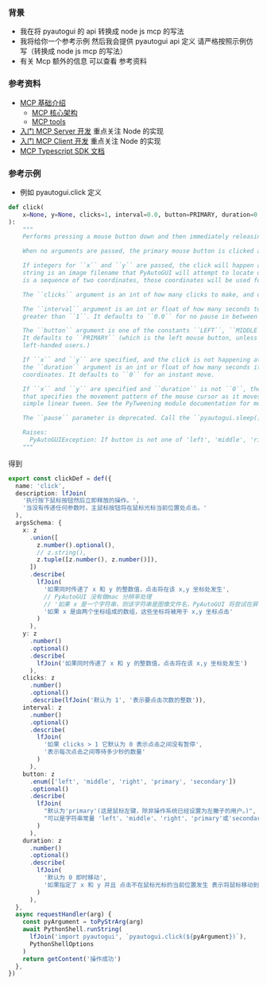### 背景

- 我在将 pyautogui 的 api 转换成 node js mcp 的写法
- 我将给你一个参考示例 然后我会提供 pyautogui api 定义 请严格按照示例仿写（转换成 node js mcp 的写法）
- 有关 Mcp 额外的信息 可以查看 参考资料

### 参考资料

- [MCP 基础介绍](https://modelcontextprotocol.io/introduction)
  - [MCP 核心架构](https://modelcontextprotocol.io/docs/concepts/architecture)
  - [MCP tools](https://modelcontextprotocol.io/docs/concepts/tools)
- [入门 MCP Server 开发](https://modelcontextprotocol.io/quickstart/server) 重点关注 Node 的实现
- [入门 MCP Client 开发](https://modelcontextprotocol.io/quickstart/client) 重点关注 Node 的实现
- [MCP Typescript SDK 文档](https://github.com/modelcontextprotocol/typescript-sdk/blob/main/README.md)

### 参考示例

- 例如
  pyautogui.click 定义

```python
def click(
    x=None, y=None, clicks=1, interval=0.0, button=PRIMARY, duration=0.0, tween=linear, logScreenshot=None, _pause=True
):
    """
    Performs pressing a mouse button down and then immediately releasing it. Returns ``None``.

    When no arguments are passed, the primary mouse button is clicked at the mouse cursor's current location.

    If integers for ``x`` and ``y`` are passed, the click will happen at that XY coordinate. If ``x`` is a string, the
    string is an image filename that PyAutoGUI will attempt to locate on the screen and click the center of. If ``x``
    is a sequence of two coordinates, those coordinates will be used for the XY coordinate to click on.

    The ``clicks`` argument is an int of how many clicks to make, and defaults to ``1``.

    The ``interval`` argument is an int or float of how many seconds to wait in between each click, if ``clicks`` is
    greater than ``1``. It defaults to ``0.0`` for no pause in between clicks.

    The ``button`` argument is one of the constants ``LEFT``, ``MIDDLE``, ``RIGHT``, ``PRIMARY``, or ``SECONDARY``.
    It defaults to ``PRIMARY`` (which is the left mouse button, unless the operating system has been set for
    left-handed users.)

    If ``x`` and ``y`` are specified, and the click is not happening at the mouse cursor's current location, then
    the ``duration`` argument is an int or float of how many seconds it should take to move the mouse to the XY
    coordinates. It defaults to ``0`` for an instant move.

    If ``x`` and ``y`` are specified and ``duration`` is not ``0``, the ``tween`` argument is a tweening function
    that specifies the movement pattern of the mouse cursor as it moves to the XY coordinates. The default is a
    simple linear tween. See the PyTweening module documentation for more details.

    The ``pause`` parameter is deprecated. Call the ``pyautogui.sleep()`` function to implement a pause.

    Raises:
      PyAutoGUIException: If button is not one of 'left', 'middle', 'right', 1, 2, 3
    """
```

得到

```ts
export const clickDef = def({
  name: 'click',
  description: lfJoin(
    '执行按下鼠标按钮然后立即释放的操作。',
    '当没有传递任何参数时，主鼠标按钮将在鼠标光标当前位置处点击。'
  ),
  argsSchema: {
    x: z
      .union([
        z.number().optional(),
        // z.string(),
        z.tuple([z.number(), z.number()]),
      ])
      .describe(
        lfJoin(
          '如果同时传递了 x 和 y 的整数值，点击将在该 x,y 坐标处发生',
          // PyAutoGUI 没有做mac 分辨率处理
          // '如果 x 是一个字符串，则该字符串是图像文件名，PyAutoGUI 将尝试在屏幕上定位该文件并点击其中心',
          '如果 x 是由两个坐标组成的数组，这些坐标将被用于 x,y 坐标点击'
        )
      ),
    y: z
      .number()
      .optional()
      .describe(
        lfJoin('如果同时传递了 x 和 y 的整数值，点击将在该 x,y 坐标处发生')
      ),
    clicks: z
      .number()
      .optional()
      .describe(lfJoin('默认为 1', '表示要点击次数的整数')),
    interval: z
      .number()
      .optional()
      .describe(
        lfJoin(
          '如果 clicks > 1 它默认为 0 表示点击之间没有暂停',
          '表示每次点击之间等待多少秒的数量'
        )
      ),
    button: z
      .enum(['left', 'middle', 'right', 'primary', 'secondary'])
      .optional()
      .describe(
        lfJoin(
          "默认为'primary'(这是鼠标左键，除非操作系统已经设置为左撇子的用户。)",
          "可以是字符串常量 'left'、'middle'、'right'、'primary'或'secondary'之一"
        )
      ),
    duration: z
      .number()
      .optional()
      .describe(
        lfJoin(
          '默认为 0 即时移动',
          '如果指定了 x 和 y 并且 点击不在鼠标光标的当前位置发生 表示将鼠标移动到 x,y 需要多少秒'
        )
      ),
  },
  async requestHandler(arg) {
    const pyArgument = toPyStrArg(arg)
    await PythonShell.runString(
      lfJoin('import pyautogui', `pyautogui.click(${pyArgument})`),
      PythonShellOptions
    )
    return getContent('操作成功')
  },
})
```
